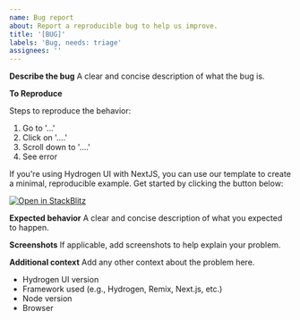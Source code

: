 ```yaml
---
name: Bug report
about: Report a reproducible bug to help us improve.
title: '[BUG]'
labels: 'Bug, needs: triage'
assignees: ''
---
```


**Describe the bug**
A clear and concise description of what the bug is.

**To Reproduce**

Steps to reproduce the behavior:

1. Go to '...'
2. Click on '....'
3. Scroll down to '....'
4. See error

If you're using Hydrogen UI with NextJS, you can use our template to create a minimal, reproducible example. Get started by clicking the button below:

[![Open in StackBlitz](https://developer.stackblitz.com/img/open_in_stackblitz.svg)](https://stackblitz.com/fork/github/shopify/hydrogen-ui/tree/main/apps/nextjs?file=pages%2Findex.tsx)

**Expected behavior**
A clear and concise description of what you expected to happen.

**Screenshots**
If applicable, add screenshots to help explain your problem.

**Additional context**
Add any other context about the problem here.

- Hydrogen UI version
- Framework used (e.g., Hydrogen, Remix, Next.js, etc.)
- Node version
- Browser
